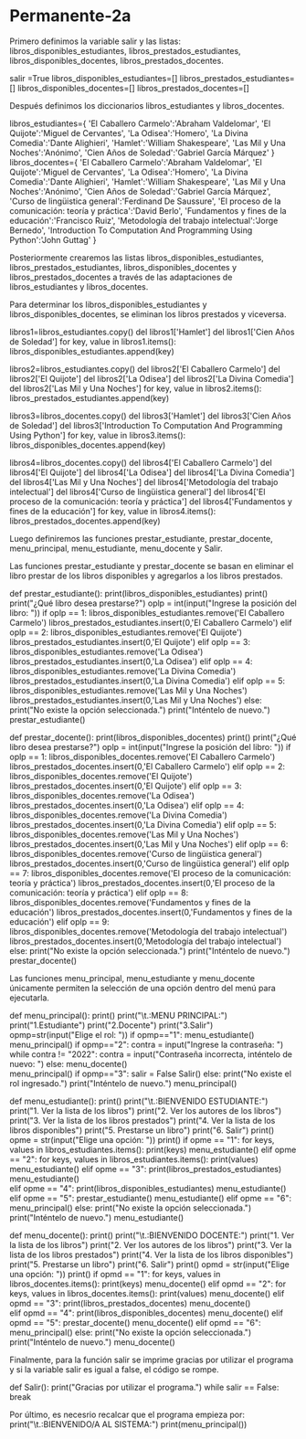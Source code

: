 # Permanente-2a
Primero definimos la variable salir y las listas: libros_disponibles_estudiantes, libros_prestados_estudiantes, 
libros_disponibles_docentes, libros_prestados_docentes.

salir =True
libros_disponibles_estudiantes=[]
libros_prestados_estudiantes=[]
libros_disponibles_docentes=[]
libros_prestados_docentes=[]

Después definimos los diccionarios libros_estudiantes y libros_docentes.

libros_estudiantes={
    'El Caballero Carmelo':'Abraham Valdelomar',
    'El Quijote':'Miguel de Cervantes',
    'La Odisea':'Homero',
    'La Divina Comedia':'Dante Alighieri',
    'Hamlet':'William Shakespeare',
    'Las Mil y Una Noches':'Anónimo',
    'Cien Años de Soledad':'Gabriel García Márquez'
    }
libros_docentes={
    'El Caballero Carmelo':'Abraham Valdelomar',
    'El Quijote':'Miguel de Cervantes',
    'La Odisea':'Homero',
    'La Divina Comedia':'Dante Alighieri',
    'Hamlet':'William Shakespeare',
    'Las Mil y Una Noches':'Anónimo',
    'Cien Años de Soledad':'Gabriel García Márquez',
    'Curso de lingüistica general':'Ferdinand De Saussure',
    'El proceso de la comunicación: teoría y práctica':'David Berlo',
    'Fundamentos y fines de la educación':'Francisco Ruiz',
    'Metodología del trabajo intelectual':'Jorge Bernedo',
    'Introduction To Computation And Programming Using Python':'John Guttag'
    }

Posteriormente crearemos las listas libros_disponibles_estudiantes, libros_prestados_estudiantes, libros_disponibles_docentes 
y libros_prestados_docentes a través de las adaptaciones de libros_estudiantes y libros_docentes.

Para determinar los libros_disponibles_estudiantes y libros_disponibles_docentes, se eliminan los libros prestados y viceversa.

libros1=libros_estudiantes.copy()
del libros1['Hamlet']
del libros1['Cien Años de Soledad']
for key, value in libros1.items():
    libros_disponibles_estudiantes.append(key)

libros2=libros_estudiantes.copy()
del libros2['El Caballero Carmelo']
del libros2['El Quijote']
del libros2['La Odisea']
del libros2['La Divina Comedia']
del libros2['Las Mil y Una Noches']
for key, value in libros2.items():
    libros_prestados_estudiantes.append(key)
    
libros3=libros_docentes.copy()
del libros3['Hamlet']
del libros3['Cien Años de Soledad']
del libros3['Introduction To Computation And Programming Using Python']
for key, value in libros3.items():
    libros_disponibles_docentes.append(key)

libros4=libros_docentes.copy()
del libros4['El Caballero Carmelo']
del libros4['El Quijote']
del libros4['La Odisea']
del libros4['La Divina Comedia']
del libros4['Las Mil y Una Noches']
del libros4['Metodología del trabajo intelectual']
del libros4['Curso de lingüistica general']
del libros4['El proceso de la comunicación: teoría y práctica']
del libros4['Fundamentos y fines de la educación']
for key, value in libros4.items():
    libros_prestados_docentes.append(key)

Luego definiremos las funciones prestar_estudiante, prestar_docente, menu_principal, menu_estudiante, menu_docente y Salir.

Las funciones prestar_estudiante y prestar_docente se basan en eliminar el libro prestar de los libros disponibles y agregarlos
a los libros prestados.

def prestar_estudiante():
    print(libros_disponibles_estudiantes)
    print()
    print("¿Qué libro desea prestarse?")
    oplp = int(input("Ingrese la posición del libro: "))
    if oplp == 1:
        libros_disponibles_estudiantes.remove('El Caballero Carmelo')
        libros_prestados_estudiantes.insert(0,'El Caballero Carmelo')
    elif oplp == 2:
        libros_disponibles_estudiantes.remove('El Quijote')
        libros_prestados_estudiantes.insert(0,'El Quijote')
    elif oplp == 3:
        libros_disponibles_estudiantes.remove('La Odisea')
        libros_prestados_estudiantes.insert(0,'La Odisea')
    elif oplp == 4:
        libros_disponibles_estudiantes.remove('La Divina Comedia')
        libros_prestados_estudiantes.insert(0,'La Divina Comedia')
    elif oplp == 5:
        libros_disponibles_estudiantes.remove('Las Mil y Una Noches')
        libros_prestados_estudiantes.insert(0,'Las Mil y Una Noches')
    else:
        print("No existe la opción seleccionada.")
        print("Inténtelo de nuevo.")        
        prestar_estudiante()

def prestar_docente():
    print(libros_disponibles_docentes)
    print()
    print("¿Qué libro desea prestarse?")
    oplp = int(input("Ingrese la posición del libro: "))
    if oplp == 1:
        libros_disponibles_docentes.remove('El Caballero Carmelo')
        libros_prestados_docentes.insert(0,'El Caballero Carmelo')
    elif oplp == 2:
        libros_disponibles_docentes.remove('El Quijote')
        libros_prestados_docentes.insert(0,'El Quijote')
    elif oplp == 3:
        libros_disponibles_docentes.remove('La Odisea')
        libros_prestados_docentes.insert(0,'La Odisea')
    elif oplp == 4:
        libros_disponibles_docentes.remove('La Divina Comedia')
        libros_prestados_docentes.insert(0,'La Divina Comedia')
    elif oplp == 5:
        libros_disponibles_docentes.remove('Las Mil y Una Noches')
        libros_prestados_docentes.insert(0,'Las Mil y Una Noches')
    elif oplp == 6:
        libros_disponibles_docentes.remove('Curso de lingüistica general')
        libros_prestados_docentes.insert(0,'Curso de lingüistica general')
    elif oplp == 7:
        libros_disponibles_docentes.remove('El proceso de la comunicación: teoría y práctica')
        libros_prestados_docentes.insert(0,'El proceso de la comunicación: teoría y práctica')
    elif oplp == 8:
        libros_disponibles_docentes.remove('Fundamentos y fines de la educación')
        libros_prestados_docentes.insert(0,'Fundamentos y fines de la educación')
    elif oplp == 9:
        libros_disponibles_docentes.remove('Metodología del trabajo intelectual')
        libros_prestados_docentes.insert(0,'Metodología del trabajo intelectual')
    else:
        print("No existe la opción seleccionada.")
        print("Inténtelo de nuevo.")  
        prestar_docente()

Las funciones menu_principal, menu_estudiante y menu_docente únicamente permiten la selección de una opción dentro 
del menú para ejecutarla.

def menu_principal():
    print()
    print("\t.:MENU PRINCIPAL:")
    print("1.Estudiante")
    print("2.Docente")
    print("3.Salir")
    opmp=str(input("Elige el rol: "))
    if opmp=="1":
        menu_estudiante()
        menu_principal()
    if opmp=="2":
        contra = input("Ingrese la contraseña: ")
        while contra != "2022":
            contra = input("Contraseña incorrecta, inténtelo de nuevo: ")
        else:
            menu_docente()  
        menu_principal()
    if opmp=="3":
        salir = False
        Salir()
    else:
        print("No existe el rol ingresado.")
        print("Inténtelo de nuevo.")
        menu_principal()
        
def menu_estudiante():
    print()
    print("\t.:BIENVENIDO ESTUDIANTE:")
    print("1. Ver la lista de los libros")
    print("2. Ver los autores de los libros")
    print("3. Ver la lista de los libros prestados")
    print("4. Ver la lista de los libros disponibles")
    print("5. Prestarse un libro")
    print("6. Salir")
    print()
    opme = str(input("Elige una opción: "))
    print()
    if opme == "1":
        for keys, values in libros_estudiantes.items():
            print(keys)
        menu_estudiante()
    elif opme == "2":
        for keys, values in libros_estudiantes.items():
            print(values)
        menu_estudiante()
    elif opme == "3":
        print(libros_prestados_estudiantes)
        menu_estudiante()    
    elif opme == "4":
        print(libros_disponibles_estudiantes)
        menu_estudiante()
    elif opme == "5":
        prestar_estudiante()
        menu_estudiante()
    elif opme == "6":
        menu_principal()
    else:
        print("No existe la opción seleccionada.")
        print("Inténtelo de nuevo.")
        menu_estudiante()
        
def menu_docente():
    print()
    print("\t.:BIENVENIDO DOCENTE:")
    print("1. Ver la lista de los libros")
    print("2. Ver los autores de los libros")
    print("3. Ver la lista de los libros prestados")
    print("4. Ver la lista de los libros disponibles")
    print("5. Prestarse un libro")
    print("6. Salir")
    print()
    opmd = str(input("Elige una opción: "))
    print()
    if opmd == "1":
        for keys, values in libros_docentes.items():
            print(keys)
        menu_docente()
    elif opmd == "2":
        for keys, values in libros_docentes.items():
            print(values)
        menu_docente()
    elif opmd == "3":
        print(libros_prestados_docentes)
        menu_docente()    
    elif opmd == "4":
        print(libros_disponibles_docentes)
        menu_docente()
    elif opmd == "5":
        prestar_docente()
        menu_docente()
    elif opmd == "6":
        menu_principal()
    else:
        print("No existe la opción seleccionada.")
        print("Inténtelo de nuevo.")
        menu_docente()
 
Finalmente, para la función salir se imprime gracias por utilizar el programa y si la variable salir es igual a 
false, el código se rompe.

def Salir():
    print("Gracias por utilizar el programa.")
    while salir == False:
        break

Por último, es necesrio recalcar que el programa empieza por:
print("\t.:BIENVENIDO/A AL SISTEMA:")
print(menu_principal())
